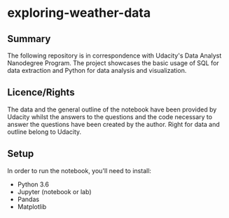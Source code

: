 # exploring-weather-data

## Summary

The following repository is in correspondence with Udacity's Data Analyst Nanodegree Program. The project showcases the basic usage of SQL for data extraction and Python for data analysis and visualization.

## Licence/Rights

The data and the general outline of the notebook have been provided by Udacity whilst the answers to the questions and the code necessary to answer the questions have been created by the author. Right for data and outline belong to Udacity.

## Setup

In order to run the notebook, you'll need to install:
- Python 3.6
- Jupyter (notebook or lab)
- Pandas
- Matplotlib
